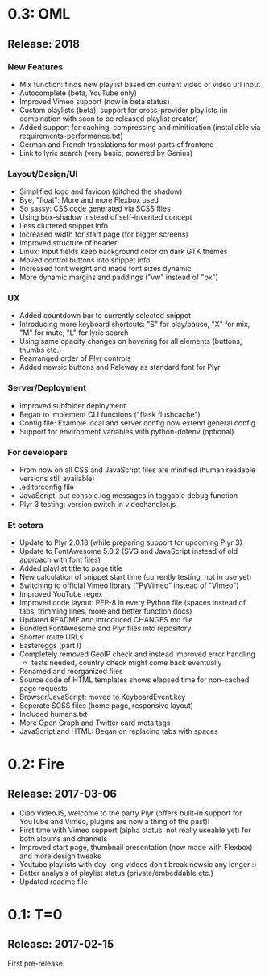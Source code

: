 # 0.3: OML
## Release: 2018

### New Features

* Mix function: finds new playlist based on current video or video url input
* Autocomplete (beta, YouTube only)
* Improved Vimeo support (now in beta status)
* Custom playlists (beta): support for cross-provider playlists (in combination with soon to be released playlist creator)
* Added support for caching, compressing and minification (installable via requirements-performance.txt)
* German and French translations for most parts of frontend
* Link to lyric search (very basic; powered by Genius)

### Layout/Design/UI

* Simplified logo and favicon (ditched the shadow)
* Bye, "float": More and more Flexbox used
* So sassy: CSS code generated via SCSS files
* Using box-shadow instead of self-invented concept
* Less cluttered snippet info
* Increased width for start page (for bigger screens)
* Improved structure of header
* Linux: Input fields keep background color on dark GTK themes
* Moved control buttons into snippet info
* Increased font weight and made font sizes dynamic
* More dynamic margins and paddings ("vw" instead of "px")

### UX

* Added countdown bar to currently selected snippet
* Introducing more keyboard shortcuts: "S" for play/pause, "X" for mix, "M" for mute, "L" for lyric search
* Using same opacity changes on hovering for all elements (buttons, thumbs etc.)
* Rearranged order of Plyr controls
* Added newsic buttons and Raleway as standard font for Plyr

### Server/Deployment

* Improved subfolder deployment
* Began to implement CLI functions ("flask flushcache")
* Config file: Example local and server config now extend general config
* Support for environment variables with python-dotenv (optional)

### For developers

* From now on all CSS and JavaScript files are minified (human readable versions still available)
* .editorconfig file
* JavaScript: put console.log messages in toggable debug function
* Plyr 3 testing: version switch in videohandler.js

### Et cetera

* Update to Plyr 2.0.18 (while preparing support for upcoming Plyr 3)
* Update to FontAwesome 5.0.2 (SVG and JavaScript instead of old approach with font files)
* Added playlist title to page title
* New calculation of snippet start time (currently testing, not in use yet)
* Switching to official Vimeo library ("PyVimeo" instead of "Vimeo")
* Improved YouTube regex
* Improved code layout: PEP-8 in every Python file (spaces instead of tabs, trimming lines, more and better function docs)
* Updated README and introduced CHANGES.md file
* Bundled FontAwesome and Plyr files into repository
* Shorter route URLs
* Eastereggs (part I)
* Completely removed GeoIP check and instead improved error handling
    * tests needed, country check might come back eventually
* Renamed and reorganized files
* Source code of HTML templates shows elapsed time for non-cached page requests
* Browser/JavaScript: moved to KeyboardEvent.key
* Seperate SCSS files (home page, responsive layout)
* Included humans.txt
* More Open Graph and Twitter card meta tags
* JavaScript and HTML: Began on replacing tabs with spaces

# 0.2: Fire
## Release: 2017-03-06

* Ciao VideoJS, welcome to the party Plyr (offers built-in support for YouTube and Vimeo, plugins are now a thing of the past)!
* First time with Vimeo support (alpha status, not really useable yet) for both albums and channels
* Improved start page, thumbnail presentation (now made with Flexbox) and more design tweaks
* Youtube playlists with day-long videos don't break newsic any longer :)
* Better analysis of playlist status (private/embeddable etc.)
* Updated readme file



# 0.1: T=0
## Release: 2017-02-15

First pre-release.